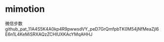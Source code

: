 # mimotion
微信步数
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
